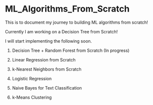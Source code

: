 # ML_Algorithms_From_Scratch
This is to document my journey to building ML algorithms from scratch!

Currently I am working on a Decision Tree from Scratch!

I will start implementing the following soon. 

1. Decision Tree + Random Forest from Scratch (In progress)

2. Linear Regression from Scratch

3. k-Nearest Neighbors from Scratch

4. Logistic Regression

5. Naive Bayes for Text Classification

6. k-Means Clustering
